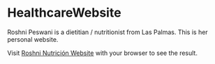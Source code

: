 # HealthcareWebsite
Roshni Peswani is a dietitian / nutritionist from Las Palmas. This is her personal website.

Visit [Roshni Nutrición Website](https://www.roshninutricion.com) with your browser to see the result.
